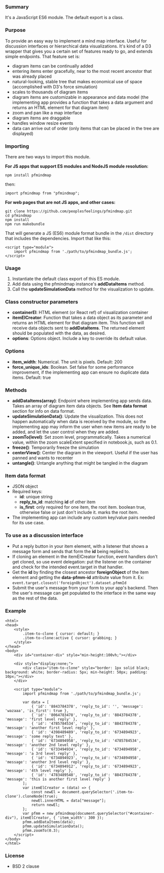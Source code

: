 ### Summary
It&apos;s a JavaScript ES6 module. The default export is a class.

### Purpose 
To provide an easy way to implement a mind map interface. Useful for discussion interfaces or hierarchical data visualizations. It&apos;s kind of a D3 wrapper that gives you a certain set of features ready to go, and extends simple endpoints. That feature set is:
- diagram items can be continually added
- entering items enter gracefully, near to the most recent ancestor that was already placed
- natural-looking, stable tree that makes economical use of space (accomplished with D3&apos;s force simulation)
- scales to thousands of diagram items
- diagram items are customizable in appearance and data model (the implementing app provides a function that takes a data argument and returns an HTML element for that diagram item)
- zoom and pan like a map interface
- diagram items are draggable 
- handles window resize events
- data can arrive out of order (only items that can be placed in the tree are displayed)

### Importing
There are two ways to import this module.

**For JS apps that support ES modules and NodeJS module resolution:**
```
npm install pfmindmap
```
then:
```
import pfmindmap from "pfmindmap";
```

**For web pages that are not JS apps, and other cases:**
```
git clone https://github.com/peoplesfeelings/pfmindmap.git
cd pfmindmap
npm install
npm run makebundle
```
That will generate a JS (ES6) module format bundle in the `/dist` directory that includes the dependencies. Import that like this:
```
<script type="module"> 
    import pfmindmap from './path/to/pfmindmap_bundle.js'; 
</script>
```

### Usage
1. Instantiate the default class export of this ES module.
2. Add data using the pfmindmap instance&apos;s **addDataItems** method. 
3. Call the **updateSimulationData** method for the visualization to update.

### Class constructor parameters
- **containerEl**: HTML element (or React ref) of visualization container
- **itemElCreator**: Function that takes a data object as its parameter and returns an HTML element for that diagram item. This function will receive data objects sent to **addDataItems**. The returned element should be populated with the data, as desired.
- **options**: Options object. Include a key to override its default value.

### Options
- **item_width**: Numerical. The unit is pixels. Default: 200
- **force_unique_ids**: Boolean. Set false for some performance improvement, if the implementing app can ensure no duplicate data items. Default: true

### Methods
- **addDataItems(array)**: Endpoint where implementing app sends data. Takes an array of diagram item data objects. See **Item data format** section for info on data format.
- **updateSimulationData()**: Update the visualization. This does not happen automatically when data is received by the module, so the implementing app may inform the user when new items are ready to be added, and let the user control when they are added.
- **zoomTo(level)**: Set zoom level, programmatically. Takes a numerical value, within the zoom scaleExtent specified in notebook.js, such as 0.1.
- **freeze()**: Temporarily freeze the simulation
- **centerView()**: Center the diagram in the viewport. Useful if the user has panned and wants to recenter
- **untangle()**: Untangle anything that might be tangled in the diagram

### Item data format
+ JSON object
+ Required keys:
    + **id**: unique string
    + **reply_to_id**: matching **id** of other item
    + **is_first**: only required for one item, the root item. boolean true, otherwise false or just don&apos;t include it. marks the root item.
+ The implementing app can include any custom key/value pairs needed for its use case.

### To use as a discussion interface
- Put a reply button in your item element, with a listener that shows a message form and sends that form the **id** being replied to. 
- If cloning an element in the itemElCreator function, event handlers don&apos;t get cloned, so use event delegation: put the listener on the container and check for the intended event.target in that handler. 
- Get the **id** by finding the closest ancestor **foreignObject** of the item element and getting the **data-pfmm-id** attribute value from it. Ex: `event.target.closest('foreignObject').dataset.pfmmId`
- Submit the user&apos;s message from your form to your app&apos;s backend. Then the user&apos;s message can get populated to the interface in the same way as the rest of the data.

### Example
```
<html>
<head>
    <style>
        .item-to-clone { cursor: default; }
        .item-to-clone:active { cursor: grabbing; }
    </style>
</head>
<body>
    <div id="container-div" style="min-height:100vh;"></div>

    <div style="display:none;">
        <div class="item-to-clone" style="border: 1px solid black; background: white; border-radius: 5px; min-height: 50px; padding: 10px;"></div>
    </div>

    <script type="module">
        import pfmindmap from './path/to/pfmindmap_bundle.js';
        
        var data = [
            { 'id': '8843784378', 'reply_to_id': '', 'message': 'wazaaa', 'is_first': true },
            { 'id': '8064783478', 'reply_to_id': '8843784378', 'message': 'first level reply' },
            { 'id': '4785784534', 'reply_to_id': '8843784378', 'message': 'another first level reply' },
            { 'id': '4398489489', 'reply_to_id': '6734894923', 'message': 'some reply text' },
            { 'id': '6734894958', 'reply_to_id': '4785784534', 'message': 'another 2nd level reply' },
            { 'id': '6733494934', 'reply_to_id': '6734894958', 'message': 'a 3rd level reply' },
            { 'id': '6734894923', 'reply_to_id': '6734894958', 'message': 'another 3rd level reply' },
            { 'id': '6734894912', 'reply_to_id': '6734894923', 'message': '4th level reply' },
            { 'id': '4783489548', 'reply_to_id': '8843784378', 'message': 'this is another first level reply' }
        ];
        var itemElCreator = (data) => {
            const newEl = document.querySelector('.item-to-clone').cloneNode(true);
            newEl.innerHTML = data["message"];
            return newEl;
        };
        var pfmm = new pfmindmap(document.querySelector("#container-div"), itemElCreator, { 'item_width': 300 });
        pfmm.addDataItems(data);
        pfmm.updateSimulationData();
        pfmm.zoomTo(0.3);
    </script>
</body>
</html>
```

### License
- BSD 2 clause